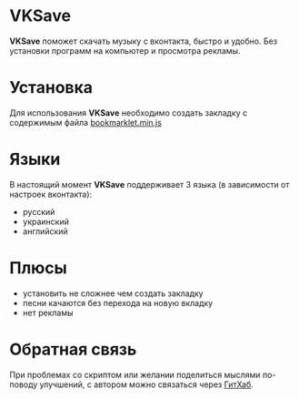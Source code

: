 VKSave
======

**VKSave** поможет скачать музыку с вконтакта, быстро и удобно.
Без установки программ на компьютер и просмотра рекламы.

Установка
========
Для использования **VKSave** необходимо создать закладку
с содержимым файла [bookmarklet.min.js](min/bookmarklet.min.js)

Языки
========
В настоящий момент **VKSave** поддерживает 3 языка (в зависимости от настроек вконтакта):
- русский
- украинский
- английский

Плюсы
========
- установить не сложнее чем создать закладку
- песни качаются без перехода на новую вкладку
- нет рекламы

Обратная связь
========
При проблемах со скриптом или желании поделиться мыслями по-поводу улучшений,
с автором можно связаться через [ГитХаб](https://github.com/coderaiser/vkcrypt/issues).
